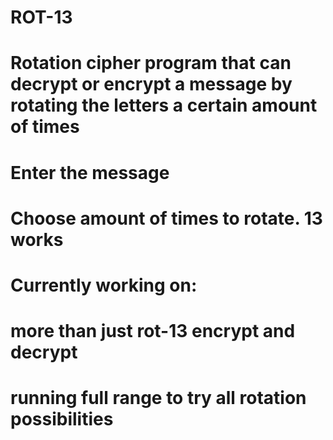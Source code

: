 # ROT-13
# Rotation cipher program that can decrypt or encrypt a message by rotating the letters a certain amount of times
# Enter the message
# Choose amount of times to rotate. 13 works
#
# Currently working on:
#   more than just rot-13 encrypt and decrypt
#   running full range to try all rotation possibilities
